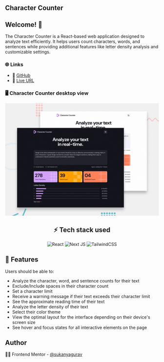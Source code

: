 ## Character Counter

## Welcome! 👋

The Character Counter is a React-based web application designed to analyze text efficiently. It helps users count characters, words, and sentences while providing additional features like letter density analysis and customizable settings.

### 🌐 **Links**
- 🔗 [GitHub](https://github.com/sukanyagurav/Character-counter)
- 🚀 [Live URL](https://charactercount5867.netlify.app/)

### 🖥 Character Counter desktop view   

<img src="./public/images/preview.jpg"/>


<div align="center">
    <h2>⚡ Tech stack used</h2>
</div>
<div align="center">

![React](https://img.shields.io/badge/react-%2320232a.svg?style=for-the-badge&logo=react&logoColor=%2361DAFB) 
![Next JS](https://img.shields.io/badge/Next-black?style=for-the-badge&logo=next.js&logoColor=white) ![TailwindCSS](https://img.shields.io/badge/tailwindcss-%2338B2AC.svg?style=for-the-badge&logo=tailwind-css&logoColor=white)
</div>



## 📜 Features
Users should be able to:

- Analyze the character, word, and sentence counts for their text
- Exclude/Include spaces in their character count
- Set a character limit
- Receive a warning message if their text exceeds their character limit
- See the approximate reading time of their text
- Analyze the letter density of their text
- Select their color theme
- View the optimal layout for the interface depending on their device's screen size
- See hover and focus states for all interactive elements on the page

## Author
👩‍💻 Frontend Mentor - [@sukanyagurav](https://www.frontendmentor.io/profile/sukanyagurav) 